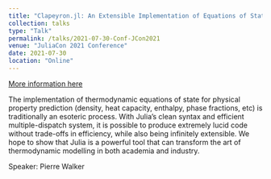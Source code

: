 ```yaml
---
title: "Clapeyron.jl: An Extensible Implementation of Equations of State"
collection: talks
type: "Talk"
permalink: /talks/2021-07-30-Conf-JCon2021
venue: "JuliaCon 2021 Conference"
date: 2021-07-30
location: "Online"
---
```


[More information here](https://www.youtube.com/watch?v=Re5qI-9zyIM)

The implementation of thermodynamic equations of state for physical property prediction (density, heat capacity, enthalpy, phase fractions, etc) is traditionally an esoteric process. With Julia’s clean syntax and efficient multiple-dispatch system, it is possible to produce extremely lucid code without trade-offs in efficiency, while also being infinitely extensible. We hope to show that Julia is a powerful tool that can transform the art of thermodynamic modelling in both academia and industry.

Speaker: Pierre Walker